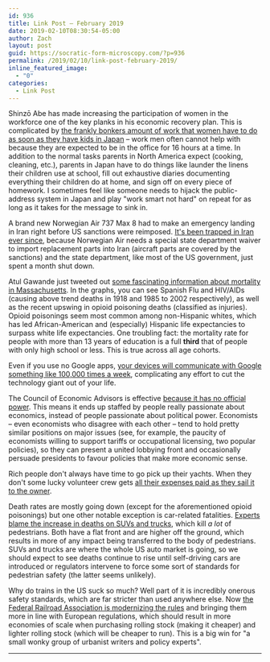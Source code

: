```yaml
---
id: 936
title: Link Post – February 2019
date: 2019-02-10T08:30:54-05:00
author: Zach
layout: post
guid: https://socratic-form-microscopy.com/?p=936
permalink: /2019/02/10/link-post-february-2019/
inline_featured_image:
  - "0"
categories:
  - Link Post
---
```


Shinzō Abe has made increasing the participation of women in the workforce one of the key planks in his economic recovery plan. This is complicated by <a href="https://www.nytimes.com/2019/02/02/world/asia/japan-working-mothers.html">the frankly bonkers amount of work that women have to do as soon as they have kids in Japan</a> – work men often cannot help with because they are expected to be in the office for 16 hours at a time. In addition to the normal tasks parents in North America expect (cooking, cleaning, etc.), parents in Japan have to do things like launder the linens their children use at school, fill out exhaustive diaries documenting everything their children do at home, and sign off on every piece of homework. I sometimes feel like someone needs to hijack the public-address system in Japan and play "work smart not hard" on repeat for as long as it takes for the message to sink in.

A brand new Norwegian Air 737 Max 8 had to make an emergency landing in Iran right before US sanctions were reimposed. <a href="reimposed">It's been trapped in Iran ever since</a>, because Norwegian Air needs a special state department waiver to import replacement parts into Iran (aircraft parts are covered by the sanctions) and the state department, like most of the US government, just spent a month shut down.

Atul Gawande just tweeted out <a href="https://twitter.com/Atul_Gawande/status/1078646188344336384">some fascinating information about mortality in Massachusetts</a>. In the graphs, you can see Spanish Flu and HIV/AIDs (causing above trend deaths in 1918 and 1985 to 2002 respectively), as well as the recent upswing in opioid poisoning deaths (classified as injuries). Opioid poisonings seem most common among non-Hispanic whites, which has led African-American and (especially) Hispanic life expectancies to surpass white life expectancies. One troubling fact: the mortality rate for people with more than 13 years of education is a full <strong>third</strong> that of people with only high school or less. This is true across all age cohorts.

Even if you use no Google apps, <a href="https://gizmodo.com/i-cut-google-out-of-my-life-it-screwed-up-everything-1830565500?">your devices will communicate with Google something like 100,000 times a week</a>, complicating any effort to cut the technology giant out of your life.

The Council of Economic Advisors is effective <a href="https://www.econlib.org/archives/2018/05/why_is_the_cea.html">because it has no official power</a>. This means it ends up staffed by people really passionate about economics, instead of people passionate about political power. Economists – even economists who disagree with each other – tend to hold pretty similar positions on major issues (see, for example, the paucity of economists willing to support tariffs or occupational licensing, two popular policies), so they can present a united lobbying front and occasionally persuade presidents to favour policies that make more economic sense.

Rich people don't always have time to go pick up their yachts. When they don't some lucky volunteer crew gets <a href="https://www.ft.com/content/d7a5661c-02b8-11e9-9d01-cd4d49afbbe3">all their expenses paid as they sail it to the owner</a>.

Death rates are mostly going down (except for the aforementioned opioid poisonings) but one other notable exception is car-related fatalities. <a href="https://www.freep.com/story/money/cars/2018/06/28/suvs-killing-americas-pedestrians/646139002/">Experts blame the increase in deaths on SUVs and trucks</a>, which kill <em>a lot</em> of pedestrians. Both have a flat front and are higher off the ground, which results in more of any impact being transferred to the body of pedestrians. SUVs and trucks are where the whole US auto market is going, so we should expect to see deaths continue to rise until self-driving cars are introduced or regulators intervene to force some sort of standards for pedestrian safety (the latter seems unlikely).

Why do trains in the US suck so much? Well part of it is incredibly onerous safety standards, which are far stricter than used anywhere else. Now <a href="https://usa.streetsblog.org/2018/11/23/u-s-finally-legalizes-modern-european-style-train-cars">the Federal Railroad Association is modernizing the rules</a> and bringing them more in line with European regulations, which should result in more economies of scale when purchasing rolling stock (making it cheaper) and lighter rolling stock (which will be cheaper to run). This is a big win for "a small wonky group of urbanist writers and policy experts".

<hr class="post-end" />
